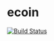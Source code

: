 # ecoin
[![Build Status](https://travis-ci.com/CollectivelyCode/ecoin.svg?branch=master)](https://travis-ci.com/CollectivelyCode/ecoin)

